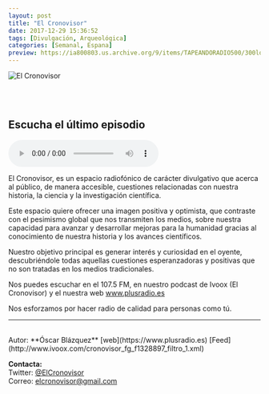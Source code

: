 ```yaml
---
layout: post
title: "El Cronovisor"
date: 2017-12-29 15:36:52
tags: [Divulgación, Arqueológica]
categories: [Semanal, Espana]
preview: https://ia800803.us.archive.org/9/items/TAPEANDORADIO500/300logoPodcast-OscarBlazquez.png
---
```


![El Cronovisor](https://ia800803.us.archive.org/9/items/TAPEANDORADIO500/500logoPodcast-OscarBlazquez.png)

<br/>
<br/>

## Escucha el último episodio

<!--reproductor-feed=http://www.ivoox.com/cronovisor_fg_f1328897_filtro_1.xml-->
<!--reproductor-start-->
<audio id="audio" preload="auto" controls="" src="https://www.ivoox.com/cronovisor-programa-39-la-precariedad-la_mf_23297425_feed_1.mp3"></audio>
<!--reproductor-end-->

El Cronovisor, es un espacio radiofónico de carácter divulgativo que acerca al público, de manera accesible, cuestiones relacionadas con nuestra historia, la ciencia y la investigación científica.

Este espacio quiere ofrecer una imagen positiva y optimista, que contraste con el pesimismo global que nos transmiten los medios, sobre nuestra capacidad para avanzar y desarrollar mejoras para la humanidad gracias al conocimiento de nuestra historia y los avances científicos.

Nuestro objetivo principal es generar interés y curiosidad en el oyente, descubriéndole todas aquellas cuestiones esperanzadoras y positivas que no son tratadas en los medios tradicionales.

Nos puedes escuchar en el 107.5 FM, en nuestro podcast de Ivoox (El Cronovisor) y el nuestra web www.plusradio.es

Nos esforzamos por hacer radio de calidad para personas como tú.

_ _ _
<br>
Autor: **Óscar Blázquez**  
[web](https://www.plusradio.es)  
[Feed](http://www.ivoox.com/cronovisor_fg_f1328897_filtro_1.xml)  




**Contacta:**  
Twitter: [@ElCronovisor](https://twitter.com/ElCronovisor)  
Correo: [elcronovisor@gmail.com](mailto:elcronovisor@gmail.com)  

